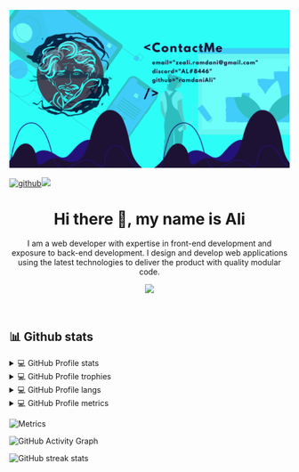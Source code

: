 ![](https://github.com/ramdaniAli/ramdaniAli/blob/main/ContactMe%20email%3Dzeali.ramdani%40gmail.com%20discord%3DAL%238446%20github%3DramdaniAli%20.png)

[![github](https://img.shields.io/badge/ramdaniAli-12100E.svg?style=for-the-badge&logo=github&logoColor=white)](https://github.com/ramdaniAli/)![](https://komarev.com/ghpvc/?username=ramdaniAli&label=PROFILE+VIEWS&style=for-the-badge&color=brightgreen)

<div>
 
 <h1 align="center" >Hi there 👋, my name is Ali</h1> 

  <p align="center" >
  I am a web developer with expertise in front-end development and exposure to back-end development. I design and develop web applications using the latest technologies to deliver the product with quality modular code.
  </p>

 <p align="center">
  <a href="https://skillicons.dev">
     <img src="https://skillicons.dev/icons?i=react,redux,js,jest,nextjs,gatsby,webpack,materialui,bootstrap,html,css,sass,git,docker,netlify,nginx,nodejs,express,firebase,mysql,py,unreal,arduino,figma,vscode" />
   </a>
 </p>
 
</div>

&nbsp;
&nbsp;
## 📊 Github stats


<details> 
 
 <summary>💻 GitHub Profile stats</summary>
 
![GitHub stats](https://github-readme-stats.vercel.app/api?username=ramdaniAli&show_icons=true&count_private=true&theme=aura)  
 
</details> 


<details> 
 
 <summary>💻 GitHub Profile trophies</summary>
 
![trophy](https://github-profile-trophy.vercel.app/?username=ramdaniAli&theme=onestar)
</details> 


<details> 
 
 <summary>💻 GitHub Profile langs</summary>
 
 ![Top Langs](https://github-readme-stats.vercel.app/api/top-langs/?username=ramdaniAli&langs_count=50&theme=aura)
 
</details> 


<details> 
 
 <summary>💻 GitHub Profile metrics</summary>
 
![GitHub metrics](https://metrics.lecoq.io/ramdaniAli)  
 
</details> 


![Metrics](https://metrics.lecoq.io/ramdaniAli?template=classic&isocalendar=1&languages=1&topics=1&stars=1&stargazers=1&projects=1&achievements=1&traffic=1&calendar=1&skyline=1&base.indepth=false&isocalendar.duration=full-year&languages.limit=8&languages.threshold=0%25&languages.other=false&languages.colors=github&languages.sections=most-used&languages.indepth=false&languages.analysis.timeout=15&languages.categories=markup%2C%20programming&languages.recent.categories=markup%2C%20programming&languages.recent.load=300&languages.recent.days=14&topics.mode=starred&topics.sort=stars&topics.limit=15&stars.limit=4&stargazers.charts.type=classic&projects.limit=4&projects.descriptions=false&achievements.threshold=C&achievements.secrets=true&achievements.display=compact&achievements.limit=0&calendar.limit=2&skyline.year=current-year&skyline.frames=60&skyline.quality=0.5&skyline.compatibility=true&config.timezone=Africa%2FLagos)


![GitHub Activity Graph](https://activity-graph.herokuapp.com/graph?username=ramdaniAli)  



![GitHub streak stats](https://github-readme-streak-stats.herokuapp.com/?user=ramdaniAli)  

 

